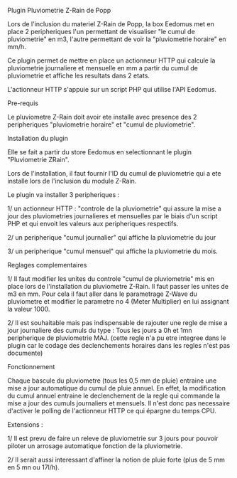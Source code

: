 Plugin Pluviometrie Z-Rain de Popp

Lors de l'inclusion du materiel Z-Rain de Popp, la box Eedomus met en place 2 peripheriques l'un permettant de visualiser "le cumul de pluviometrie" en m3, l'autre permettant de voir la "pluviometrie horaire" en mm/h.

Ce plugin permet de mettre en place un actionneur HTTP qui calcule la pluviometrie journaliere et mensuelle en mm a partir du cumul de pluviometrie et affiche les resultats dans 2 etats.

L'actionneur HTTP s'appuie sur un script PHP qui utilise l'API Eedomus.

Pre-requis 

Le pluviometre Z-Rain doit avoir ete installe avec presence des 2 peripheriques "pluviometrie horaire" et "cumul de pluviometrie".

Installation du plugin

Elle se fait a partir du store Eedomus en selectionnant le plugin "Pluviometrie ZRain".

Lors de l'installation, il faut fournir l'ID du cumul de pluviometrie qui a ete installe lors de l'inclusion du module Z-Rain.

Le plugin va installer 3 peripheriques : 

1/ un actionneur HTTP : "controle de la pluviometrie" qui assure la mise a jour des pluviometries journalieres et mensuelles par le biais d'un script PHP et qui envoit les valeurs aux peripheriques respectifs.

2/ un peripherique "cumul journalier" qui affiche la pluviometrie du jour

3/ un peripherique "cumul mensuel" qui affiche la pluviometrie du mois.

Reglages complementaires

1/ Il faut modifier les unites du controle "cumul de pluviometrie" mis en place lors de l'installation du pluviometre Z-Rain. Il faut passer les unites de m3 en mm. 
Pour cela il faut aller dans le parametrage Z-Wave du pluviometre et modifier le parametre no 4 (Meter Multiplier) en lui assignant la valeur 1000.

2/ Il est souhaitable mais pas indispensable de rajouter une regle de mise a jour journaliere des cumuls du type :
Tous les jours a 0h et 1mn
peripherique de pluviometrie MAJ.
(cette regle n'a pu etre integree dans le plugin car le codage des declenchements horaires dans les regles n'est pas documente)

Fonctionnement

Chaque bascule du pluviometre (tous les 0,5 mm de pluie) entraine une mise a jour automatique du cumul de pluie annuel.
En effet, la modification du cumul annuel entraine le declenchement de la regle qui commande la mise a jour des cumuls journaliers et mensuels.
Il n'est donc pas necessaire d'activer le polling de l'actionneur HTTP ce qui épargne du temps CPU.

Extensions :

1/ Il est prevu de faire un releve de pluviometrie sur 3 jours pour pouvoir piloter un arrosage automatique fonction de la pluviometrie.

2/ Il serait aussi interessant d'affiner la notion de pluie forte (plus de 5 mm en 5 mn ou 17l/h). 
